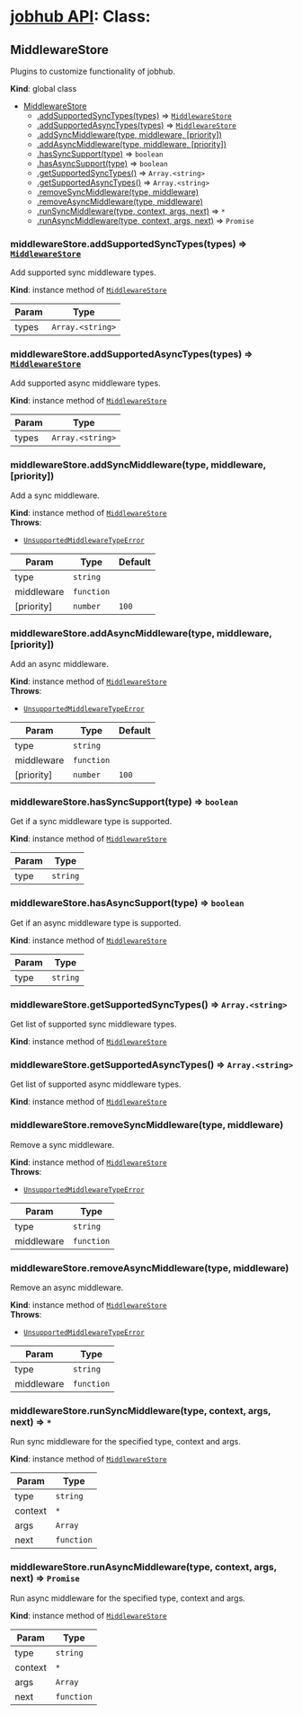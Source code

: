 # [jobhub API](README.md): Class:

<a name="MiddlewareStore"></a>

## MiddlewareStore
Plugins to customize functionality of jobhub.

**Kind**: global class  

* [MiddlewareStore](MiddlewareStore.md#MiddlewareStore)
    * [.addSupportedSyncTypes(types)](MiddlewareStore.md#MiddlewareStore+addSupportedSyncTypes) ⇒ <code>[MiddlewareStore](MiddlewareStore.md#MiddlewareStore)</code>
    * [.addSupportedAsyncTypes(types)](MiddlewareStore.md#MiddlewareStore+addSupportedAsyncTypes) ⇒ <code>[MiddlewareStore](MiddlewareStore.md#MiddlewareStore)</code>
    * [.addSyncMiddleware(type, middleware, [priority])](MiddlewareStore.md#MiddlewareStore+addSyncMiddleware)
    * [.addAsyncMiddleware(type, middleware, [priority])](MiddlewareStore.md#MiddlewareStore+addAsyncMiddleware)
    * [.hasSyncSupport(type)](MiddlewareStore.md#MiddlewareStore+hasSyncSupport) ⇒ <code>boolean</code>
    * [.hasAsyncSupport(type)](MiddlewareStore.md#MiddlewareStore+hasAsyncSupport) ⇒ <code>boolean</code>
    * [.getSupportedSyncTypes()](MiddlewareStore.md#MiddlewareStore+getSupportedSyncTypes) ⇒ <code>Array.&lt;string&gt;</code>
    * [.getSupportedAsyncTypes()](MiddlewareStore.md#MiddlewareStore+getSupportedAsyncTypes) ⇒ <code>Array.&lt;string&gt;</code>
    * [.removeSyncMiddleware(type, middleware)](MiddlewareStore.md#MiddlewareStore+removeSyncMiddleware)
    * [.removeAsyncMiddleware(type, middleware)](MiddlewareStore.md#MiddlewareStore+removeAsyncMiddleware)
    * [.runSyncMiddleware(type, context, args, next)](MiddlewareStore.md#MiddlewareStore+runSyncMiddleware) ⇒ <code>\*</code>
    * [.runAsyncMiddleware(type, context, args, next)](MiddlewareStore.md#MiddlewareStore+runAsyncMiddleware) ⇒ <code>Promise</code>

<a name="MiddlewareStore+addSupportedSyncTypes"></a>

### middlewareStore.addSupportedSyncTypes(types) ⇒ <code>[MiddlewareStore](MiddlewareStore.md#MiddlewareStore)</code>
Add supported sync middleware types.

**Kind**: instance method of <code>[MiddlewareStore](MiddlewareStore.md#MiddlewareStore)</code>  

| Param | Type |
| --- | --- |
| types | <code>Array.&lt;string&gt;</code> | 

<a name="MiddlewareStore+addSupportedAsyncTypes"></a>

### middlewareStore.addSupportedAsyncTypes(types) ⇒ <code>[MiddlewareStore](MiddlewareStore.md#MiddlewareStore)</code>
Add supported async middleware types.

**Kind**: instance method of <code>[MiddlewareStore](MiddlewareStore.md#MiddlewareStore)</code>  

| Param | Type |
| --- | --- |
| types | <code>Array.&lt;string&gt;</code> | 

<a name="MiddlewareStore+addSyncMiddleware"></a>

### middlewareStore.addSyncMiddleware(type, middleware, [priority])
Add a sync middleware.

**Kind**: instance method of <code>[MiddlewareStore](MiddlewareStore.md#MiddlewareStore)</code>  
**Throws**:

- <code>[UnsupportedMiddlewareTypeError](UnsupportedMiddlewareTypeError.md#UnsupportedMiddlewareTypeError)</code> 


| Param | Type | Default |
| --- | --- | --- |
| type | <code>string</code> |  | 
| middleware | <code>function</code> |  | 
| [priority] | <code>number</code> | <code>100</code> | 

<a name="MiddlewareStore+addAsyncMiddleware"></a>

### middlewareStore.addAsyncMiddleware(type, middleware, [priority])
Add an async middleware.

**Kind**: instance method of <code>[MiddlewareStore](MiddlewareStore.md#MiddlewareStore)</code>  
**Throws**:

- <code>[UnsupportedMiddlewareTypeError](UnsupportedMiddlewareTypeError.md#UnsupportedMiddlewareTypeError)</code> 


| Param | Type | Default |
| --- | --- | --- |
| type | <code>string</code> |  | 
| middleware | <code>function</code> |  | 
| [priority] | <code>number</code> | <code>100</code> | 

<a name="MiddlewareStore+hasSyncSupport"></a>

### middlewareStore.hasSyncSupport(type) ⇒ <code>boolean</code>
Get if a sync middleware type is supported.

**Kind**: instance method of <code>[MiddlewareStore](MiddlewareStore.md#MiddlewareStore)</code>  

| Param | Type |
| --- | --- |
| type | <code>string</code> | 

<a name="MiddlewareStore+hasAsyncSupport"></a>

### middlewareStore.hasAsyncSupport(type) ⇒ <code>boolean</code>
Get if an async middleware type is supported.

**Kind**: instance method of <code>[MiddlewareStore](MiddlewareStore.md#MiddlewareStore)</code>  

| Param | Type |
| --- | --- |
| type | <code>string</code> | 

<a name="MiddlewareStore+getSupportedSyncTypes"></a>

### middlewareStore.getSupportedSyncTypes() ⇒ <code>Array.&lt;string&gt;</code>
Get list of supported sync middleware types.

**Kind**: instance method of <code>[MiddlewareStore](MiddlewareStore.md#MiddlewareStore)</code>  
<a name="MiddlewareStore+getSupportedAsyncTypes"></a>

### middlewareStore.getSupportedAsyncTypes() ⇒ <code>Array.&lt;string&gt;</code>
Get list of supported async middleware types.

**Kind**: instance method of <code>[MiddlewareStore](MiddlewareStore.md#MiddlewareStore)</code>  
<a name="MiddlewareStore+removeSyncMiddleware"></a>

### middlewareStore.removeSyncMiddleware(type, middleware)
Remove a sync middleware.

**Kind**: instance method of <code>[MiddlewareStore](MiddlewareStore.md#MiddlewareStore)</code>  
**Throws**:

- <code>[UnsupportedMiddlewareTypeError](UnsupportedMiddlewareTypeError.md#UnsupportedMiddlewareTypeError)</code> 


| Param | Type |
| --- | --- |
| type | <code>string</code> | 
| middleware | <code>function</code> | 

<a name="MiddlewareStore+removeAsyncMiddleware"></a>

### middlewareStore.removeAsyncMiddleware(type, middleware)
Remove an async middleware.

**Kind**: instance method of <code>[MiddlewareStore](MiddlewareStore.md#MiddlewareStore)</code>  
**Throws**:

- <code>[UnsupportedMiddlewareTypeError](UnsupportedMiddlewareTypeError.md#UnsupportedMiddlewareTypeError)</code> 


| Param | Type |
| --- | --- |
| type | <code>string</code> | 
| middleware | <code>function</code> | 

<a name="MiddlewareStore+runSyncMiddleware"></a>

### middlewareStore.runSyncMiddleware(type, context, args, next) ⇒ <code>\*</code>
Run sync middleware for the specified type, context and args.

**Kind**: instance method of <code>[MiddlewareStore](MiddlewareStore.md#MiddlewareStore)</code>  

| Param | Type |
| --- | --- |
| type | <code>string</code> | 
| context | <code>\*</code> | 
| args | <code>Array</code> | 
| next | <code>function</code> | 

<a name="MiddlewareStore+runAsyncMiddleware"></a>

### middlewareStore.runAsyncMiddleware(type, context, args, next) ⇒ <code>Promise</code>
Run async middleware for the specified type, context and args.

**Kind**: instance method of <code>[MiddlewareStore](MiddlewareStore.md#MiddlewareStore)</code>  

| Param | Type |
| --- | --- |
| type | <code>string</code> | 
| context | <code>\*</code> | 
| args | <code>Array</code> | 
| next | <code>function</code> | 

